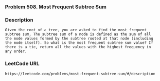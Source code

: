 ### Problem 508. Most Frequent Subtree Sum

### Description 
	Given the root of a tree, you are asked to find the most frequent subtree sum. The subtree sum of a node is defined as the sum of all the node values formed by the subtree rooted at that node (including the node itself). So what is the most frequent subtree sum value? If there is a tie, return all the values with the highest frequency in any order.

### LeetCode URL 
	https://leetcode.com/problems/most-frequent-subtree-sum/#/description